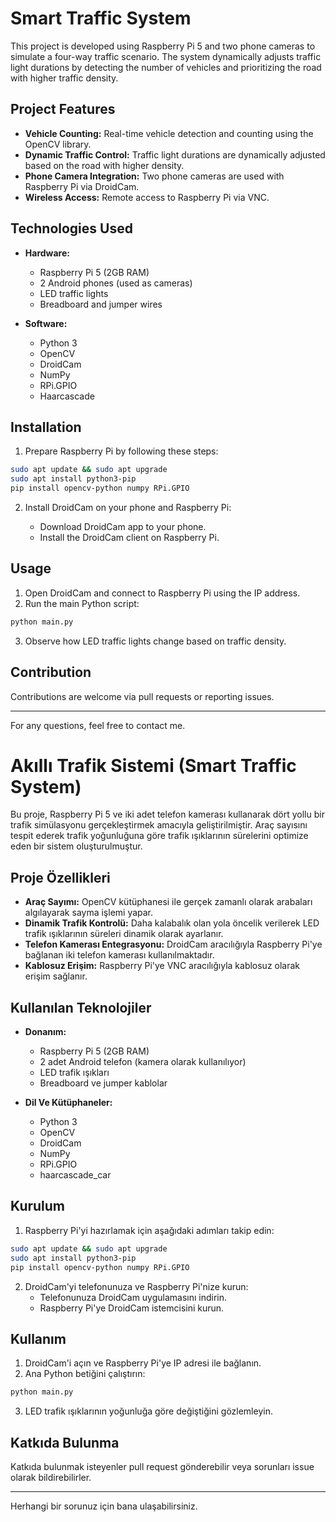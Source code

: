 # Smart Traffic System

This project is developed using Raspberry Pi 5 and two phone cameras to simulate a four-way traffic scenario. The system dynamically adjusts traffic light durations by detecting the number of vehicles and prioritizing the road with higher traffic density.

## Project Features

- **Vehicle Counting:** Real-time vehicle detection and counting using the OpenCV library.
- **Dynamic Traffic Control:** Traffic light durations are dynamically adjusted based on the road with higher density.
- **Phone Camera Integration:** Two phone cameras are used with Raspberry Pi via DroidCam.
- **Wireless Access:** Remote access to Raspberry Pi via VNC.

## Technologies Used

- **Hardware:**

  - Raspberry Pi 5 (2GB RAM)
  - 2 Android phones (used as cameras)
  - LED traffic lights
  - Breadboard and jumper wires

- **Software:**

  - Python 3
  - OpenCV
  - DroidCam
  - NumPy
  - RPi.GPIO
  - Haarcascade

## Installation

1. Prepare Raspberry Pi by following these steps:

```bash
sudo apt update && sudo apt upgrade
sudo apt install python3-pip
pip install opencv-python numpy RPi.GPIO
```

2. Install DroidCam on your phone and Raspberry Pi:

   - Download DroidCam app to your phone.
   - Install the DroidCam client on Raspberry Pi.

## Usage

1. Open DroidCam and connect to Raspberry Pi using the IP address.
2. Run the main Python script:

```bash
python main.py
```

3. Observe how LED traffic lights change based on traffic density.

## Contribution

Contributions are welcome via pull requests or reporting issues.

---

For any questions, feel free to contact me.



# Akıllı Trafik Sistemi (Smart Traffic System)

Bu proje, Raspberry Pi 5 ve iki adet telefon kamerası kullanarak dört yollu bir trafik simülasyonu gerçekleştirmek amacıyla geliştirilmiştir. Araç sayısını tespit ederek trafik yoğunluğuna göre trafik ışıklarının sürelerini optimize eden bir sistem oluşturulmuştur.

## Proje Özellikleri

- **Araç Sayımı:** OpenCV kütüphanesi ile gerçek zamanlı olarak arabaları algılayarak sayma işlemi yapar.
- **Dinamik Trafik Kontrolü:** Daha kalabalık olan yola öncelik verilerek LED trafik ışıklarının süreleri dinamik olarak ayarlanır.
- **Telefon Kamerası Entegrasyonu:** DroidCam aracılığıyla Raspberry Pi'ye bağlanan iki telefon kamerası kullanılmaktadır.
- **Kablosuz Erişim:** Raspberry Pi'ye VNC aracılığıyla kablosuz olarak erişim sağlanır.

## Kullanılan Teknolojiler

- **Donanım:**

  - Raspberry Pi 5 (2GB RAM)
  - 2 adet Android telefon (kamera olarak kullanılıyor)
  - LED trafik ışıkları
  - Breadboard ve jumper kablolar

- **Dil Ve Kütüphaneler:**

  - Python 3
  - OpenCV
  - DroidCam
  - NumPy
  - RPi.GPIO
  - haarcascade\_car

## Kurulum

1. Raspberry Pi'yi hazırlamak için aşağıdaki adımları takip edin:

```bash
sudo apt update && sudo apt upgrade
sudo apt install python3-pip
pip install opencv-python numpy RPi.GPIO
```

2. DroidCam'yi telefonunuza ve Raspberry Pi'nize kurun:
   - Telefonunuza DroidCam uygulamasını indirin.
   - Raspberry Pi'ye DroidCam istemcisini kurun.

## Kullanım

1. DroidCam'i açın ve Raspberry Pi'ye IP adresi ile bağlanın.
2. Ana Python betiğini çalıştırın:

```bash
python main.py
```

3. LED trafik ışıklarının yoğunluğa göre değiştiğini gözlemleyin.

## Katkıda Bulunma

Katkıda bulunmak isteyenler pull request gönderebilir veya sorunları issue olarak bildirebilirler.

---

Herhangi bir sorunuz için bana ulaşabilirsiniz.

